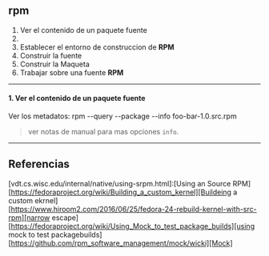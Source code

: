 ## rpm
1. Ver el contenido de un paquete fuente
1.
2. Establecer el entorno de construccion de __RPM__
3. Construir la fuente
4. Construir la Maqueta
5. Trabajar sobre una fuente __RPM__

--- 

#### 1. Ver el contenido de un paquete fuente

Ver  los metadatos:
		rpm --query --package --info foo-bar-1.0.src.rpm
> ver notas de manual para mas opciones `info`.



---

## Referencias 
[vdt.cs.wisc.edu/internal/native/using-srpm.html]:[Using an Source RPM]  
[https://fedoraproject.org/wiki/Building_a_custom_kernel][Buildeing a custom ekrnel]  
[https://www.hiroom2.com/2016/06/25/fedora-24-rebuild-kernel-with-src-rpm][narrow escape]  
[https://fedoraproject.org/wiki/Using_Mock_to_test_package_builds][using mock to test packagebuilds]  
[https://github.com/rpm_software_management/mock/wicki][Mock]  

